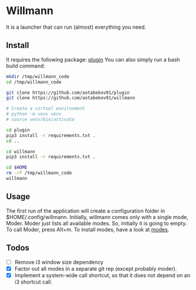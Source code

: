 # Willmann

It is a launcher that can run (almost) everything you need.

## Install

It requires the following package: [plugin](https://github.com/aotabekov91/plugin) You can also simply run a bash build command:

```bash
mkdir /tmp/willmann_code
cd /tmp/willmann_code

git clone https://github.com/aotabekov91/plugin
git clone https://github.com/aotabekov91/willmann

# Create a virtual environment
# python -m venv venv
# source venv/bin/activate

cd plugin
pip3 install -r requirements.txt .
cd ..

cd willmann
pip3 install -r requirements.txt .

cd $HOME
rm -rf /tmp/willmann_code
willmann
```

## Usage

The first run of the application will create a configuration folder in $HOME/.config/willmann. Initially, willmann comes only with a single mode, Moder. Moder just lists all available modes. So, initially it is going to empty. To call Moder, press Alt+m. To install modes, have a look at [modes](https://github.com/aotabekov91/willmann_modes). 

## Todos

* [ ] Remove i3 window size dependency
* [x] Factor out all modes in a separate git rep (except probably moder).
* [x] Implement a system-wide call shortcut, so that it does not depend on an i3 shortcut call.
